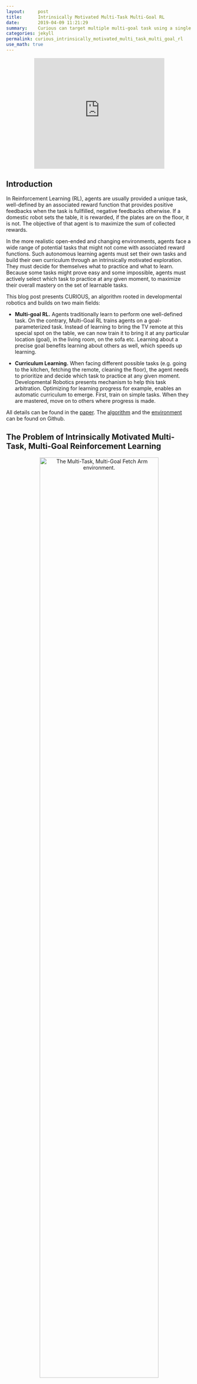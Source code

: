 ```yaml
---
layout:     post
title:      Intrinsically Motivated Multi-Task Multi-Goal RL
date:       2019-04-09 11:21:29
summary:    Curious can target multiple multi-goal task using a single policy. It is intrinsically motivated to choose its own tasks and goals. It tracks its own competence and competence progress and focuses on tasks with high progress. This enables efficient learning, resistance to distracting tasks, forgetting and sensory failures. 
categories: jekyll
permalink: curious_intrinsically_motivated_multi_task_multi_goal_rl
use_math: true
---
```




<div align="center">
<iframe width="70%" height="300" src="https://www.youtube.com/embed/F8KQu8eNhcg" frameborder="0" allowfullscreen></iframe>
</div>



## Introduction

In Reinforcement Learning (RL), agents are usually provided a unique task, well-defined by an associated reward function that provides positive feedbacks when the task is fullfilled, negative feedbacks otherwise. If a domestic robot sets the table, it is rewarded, if the plates are on the floor, it is not. The objective of that agent is to maximize the sum of collected rewards.

In the more realistic open-ended and changing environments, agents face a wide range of potential tasks that might not come with associated reward functions. Such autonomous learning agents must set their own tasks and build their own curriculum through an intrinsically motivated exploration. They must decide for themselves what to practice and what to learn. Because some tasks might prove easy and some impossible, agents must actively select which task to practice at any given moment, to maximize their overall mastery on the set of learnable tasks. 

This blog post presents CURIOUS, an algorithm rooted in developmental robotics and builds on two main fields:

* **Multi-goal RL.** Agents traditionally learn to perform one well-defined task. On the contrary, Multi-Goal RL trains agents on a goal-parameterized task. Instead of learning to bring the TV remote at this special spot on the table, we can now train it to bring it at any particular location (goal), in the living room, on the sofa etc. Learning about a precise goal benefits learning about others as well, which speeds up learning.

* **Curriculum Learning.** When facing different possible tasks (e.g. going to the kitchen, fetching the remote, cleaning the floor), the agent needs to prioritize and decide which task to practice at any given moment. Developmental Robotics presents mechanism to help this task arbitration. Optimizing for learning progress for example, enables an automatic curriculum to emerge. First, train on simple tasks. When they are mastered, move on to others where progress is made.


All details can be found in the [paper](https://arxiv.org/abs/1810.06284). The [algorithm](https://github.com/flowersteam/curious) and the [environment](https://github.com/flowersteam/gym_flowers) can be found on Github. 



## The Problem of Intrinsically Motivated Multi-Task, Multi-Goal Reinforcement Learning

<div align="center">
<img class="80" src="https://openlab-flowers.inria.fr/uploads/default/original/2X/1/15ea4a22bd3ebbe32ad0b9afddd36b9647563c34.png" width="80%" alt="The Multi-Task, Multi-Goal Fetch Arm environment." />
<div>
<sub>
<i><b>Multi-Task, Multi-Goal Fetch Arm</b>: an environment with multiple potential tasks with various levels of difficulty, from simple to impossible (Reach, Push, Pick and Place, Stack, Push out-of-reach cube). Each task is parameterized by a goal (target).</i></sub>
</div>
</div>

Agents in the real world might face a large number of potential _tasks_. A domestic robot might want to clean up a table, to prepare the meal, to set the table etc. In addition, some tasks might be parameterized by _goals_ or _targets_. If "move the plates" can be seen as a task, the _goal_ indicates where they should be moved (e.g. to the cupboard). Tasks can be more generally defined as constraints on the state or trajectory of states. "Move the plate" requires a modification of the position of these plates, the goal is the parameter specifying _where_. 

This multi-task, multi-goal setting is simulated in our Multi-Task Multi-Goal Fetch Arm environment. Adapted from [OpenAI Gym](https://github.com/openai/gym)'s Fetch Arm environments, the robotic arm faces a table and several cubes, and can decide to _Reach_ a 3D target (goal) with its gripper, to _Push_ a cube on a 2D target, to _Pick and Place_ a cube on a 3D target or to _Stack_ one cube on top of another. Several out-of-reach cubes are added to the scene to represent _distacting tasks_: tasks that are impossible to solve by the agent. These cubes are moving randomly and perceived by the agent.

This problem is seen through the lens of the [Intrinsically Motivated Goal Exploration Process](https://arxiv.org/abs/1708.02190) (IMGEP)  framework. The agent decides itself which task and goal to target, which task and goal to train on at any given moment. It is intrinsically motivated to set its own goals to explore its surroundings, with the objective of mastering all tasks that can be mastered. The number of potential tasks might be large, some tasks might be easy, others difficult or even impossible. This advocates for curriculum learning mechanisms to enable efficient experience collection and training.

## Previous Work

As mentionned above, CURIOUS integrates and extends two lines of research: Multi-Goal RL and Curriculum Learning.

The state-of-the-art Multi-Goal RL architecture is [Universal Value Function Approximators](http://proceedings.mlr.press/v37/schaul15.pdf) (UVFA). It proposes to condition the  policy (controller) and the value function (predictor of future rewards) by the current goal in a multi-goal setting. This enables to target goals drawn from a continuous space (e.g. target maze location, target gripper position) and efficient generalization across goals. [Hindsight Experience Replay](https://arxiv.org/abs/1707.01495) (HER) proposed to generate imagined goals to learn about, when a trajectory did not achieve its original goal (counterfactual learning, see figure below). [UNICORN](https://arxiv.org/abs/1802.08294) introduced a task-conditioned policy to target a set of discrete tasks and used discrete counterfactual learning (replacing the original task by a random imagined task from the task-set). All these algorithms are based on UVFA and the idea of having a controller that uses the goal as input. Although the term _goal_ is defined quite generally in the paper, previous research has mostly used simple goal representations. In the original UVFA paper, a goal is a target position in a maze, in HER it is a 3D target position for the gripper, in UNICORN it is the type of object to reach. Furthermore, the multi-goal RL community has focused on goal defined externally, provided by the experimenter for the agent to execute.


<div align="center">
<img class="80" src="/images/posts/curious/her.png" width="80%" alt="Counterfactual learning." />
<div>
<sub>
<i><b>Counterfactual Learning with HER</b>. From <a href="https://openai.com/blog/ingredients-for-robotics-research/"> OpenAI blog </a>.</i></sub>
</div>
</div>

CURIOUS builds on the developmental robotics research and considers the agents to be empowered to select their own tasks and goals. We use previously defined mechanisms for autonomous curriculum generation. As in [MACOB](https://hal.archives-ouvertes.fr/hal-01384566/document) and the [IMGEP](https://arxiv.org/abs/1708.02190) framework, CURIOUS tracks its competence and learning progress on each task and maximizes learning progress based on a multi-armed bandit algorithm. The use of learning progress was previously used in combination with memory-based learning algorithms. For each episode, the agent stores a pair made of a controller and a description of the outcome of the episode. This type of algorithm is hard to scale because of memory issues and is generally quite sensitive to the distribution of initial conditions.

The CURIOUS agent extends these two lines of work with two main contributions. First, it enables to target multiple multi-goal tasks in a unique controller by proposing a new encoding. The policy is therefore conditionned by both the current task and the current goal, enabling efficient generalisation across multiple tasks and goals. Second, we use mechanisms based on learning progress in combination with an RL algorithm. In addition to using learning progress to select the next task to target, we also use learning progress to decide which task to train on.

## A Modular Goal Encoding: E-UVFA

The most intuitive way to target multiple multi-goal tasks would be to use a multi-goal policy for each task. We call this architecture _Multi-Goal Task Expert_ (MG-TE). With CURIOUS, we propose the _Extended-UVFA_ encoding to target multiple multi-goal tasks in a single policy. The input of the policy (and value function) is now the concatenation of the current state, a one-hot encoding of the task and a goal vector. The goal vector is the concatenation of the goals in each task, where the goals of unconsidered tasks are set to $0$. In the figure, the agent targets task $T_1$ $(t_d=[1, 0])$ out of $2$ tasks and targets the 2D goal $g_1 = [g_{11},g_{12}]$ for task $T_1$, e.g. Pushing the yellow cube at position $g_1$ on the table. The underlying learning algorithm is [Deep Deterministic Policy Gradient](https://arxiv.org/abs/1509.02971) (DDPG). We use discrete counterfactual learning for cross-task learning and HER for counterfactual goal learning. This consists in replacing the original task descriptor and goal in the transition by others. HER replaces the original goal by an outcome achieved later in the trajectory. UNICORN replaces the original task by a random task from the task-set. In other word, our agent can use any past experience to train on any task and goal by pretending it was targeting them originally.




<div align="center">
<img src="https://openlab-flowers.inria.fr/uploads/default/original/2X/5/5d3296b49ab9f1909dcefe97795c7af5debc0460.png" width="70%" alt="The E-UVFA architecture" />
<div>
<sub>
<i><b>Actor-Critic networks using the E-UVFA architecture</b>: In green a discrete one-hot encoding of the current task. In yellow the goal vector, concatenation of the goal vectors (targets) of each task. When a task is selected, only the sub-vector corresponding to that task is activated. </i></sub>
</div>
</div>


The figure below demonstrates the advantage of using a unique policy and value function to target all tasks and goals at once. We run $10$ trials for each architecture on a set of $4$ tasks and report the average success rate over the four tasks. As a sanity check demonstrating the need to use a modular representation of tasks, we try the HER algorithm, where goals are drawn from a flat representation (e.g. put the cube at position $x_1$, while reaching position $x_2$ with the gripper). As almost none of these goals can be reached in practice, the performance of HER stays null.


<div align="center">
<img src="https://openlab-flowers.inria.fr/uploads/default/original/2X/6/668443d3bbea2c4a5627fba9e3e5b6e2db4dbabd.png"  width="80%" alt="The E-UVFA architecture" />
<div>
<sub>
<i><b>Impact of the policy and value function architecture.</b> Average success rates computed over achievable tasks. Mean +/- standard deviation over 10 trials are plotted, while dots indicate significance when testing E-UVFA against MG-TE with a Welch's t-test. </i></sub>
</div>
</div>



## Automatic Curriculum with Learning Progress

<div align="center">
<img class="80" src="/images/posts/curious/lp.png" width="100%" alt="Counterfactual learning." />
<div>
<sub>
<i><b>Computing competence, learning progress, and task probabilities.</b>. The agent keeps track of past successes and failures using a limited_size history per task ($N=6$ here)(top). Using these histories, it can compute its own competence on each task using the success rate over the last 6 attempts (left). It can also track its learning progress as the difference between success rates computed over the last 3 attempts and the previous 3 attempts. Finally, the agent computes selection probabilities based on these measures (right).</i></sub>
</div>
</div>

Our agent tracks its competence and learning progress (LP) on each task. To do that, it performs self-evaluation episodes without exploration noise, and records for each task the list of past successes and failures. The competence in a task is simply the success rate over the recent history. The learning progress is defined as the derivative of the competence, and is empirically computed using a difference of success rates computed over two consecutive and non-overlapping windows from the recent history. The figure below presents an example of these self-evaluations.

The learning progress measures are used for two purposes:
* To select which task to target next (as in MACOB).
* To select which task to train on (new).

The problem of tasks selection can be seen as a non-stationary multi-armed bandit problem, where the value to maximize is learning progress. We compute selection probabilities using an epsilon-greedy proportion rule based on the absolute measures of learning progress:

$$
p(T_i) = \frac{\epsilon}{N} + (1-\epsilon) \frac{\mid LP(T_i)\mid}{\sum_j \mid LP(T_j)\mid},
$$

where $N$ is the number of tasks, $LP(T_i)$ is the learning progress computed on task $T_i$. 




These probabilities are used to select the next task to target, and to bias the counterfactual learning of tasks. Substituting the original task by another enables to focus learning on the substitute task. When the agent thinks about that time it was trying to lift the glass but tries to pretend it was pushing the glass, it learns about pushing the glass. If the agent tries to think about many experiences with the imagined goal of pushing the glass, it might learn how to do it. It might even learn that task without   having ever targeted it before! Using LP measures enables the agent to control on which task to focus its learning. It first focuses on simple tasks where it is making progress. When they are mastered, they become less interesting and the agent focuses on new tasks. Following the learning progress automatically builds a curriculum learning strategy.

The figure below shows the competence, learning progress and selection probabilities computed internally by the agent over the whole run. It is like having access to the inner variables it uses to make decisions. We interpret these curves as a developmental trajectory of the agent. First, it learns how to control its gripper ($T_1$, blue). When it knows how to, learning progress drops, making this task less interesting. It then focuses on another task where it has started to make progress (pushing the cube, orange). Finally, it learns to pick and place and stack cubes (green and yellow respectively). 

Around $75.10^3$ episodes, the agent detects a drop in its competence in the Pick and Place task, this triggers an increase of the absolute progress which ultimately results in a renewed focus on that task, enabling to mitigate the performance drop. Using the absolute value of learning progress helps to resist forgetting.


<div align="center">
<table>
<tr>
<td>
<img class='special' src="https://openlab-flowers.inria.fr/uploads/default/original/2X/0/0e627db6b4126c779880462d21ef39ecdf0f35a2.png" height="150"   />
</td>
<td>
<img class='special' src="https://openlab-flowers.inria.fr/uploads/default/original/2X/e/e1ef389a8fa7aa109e9a2561f0aec81881fcff95.png" height="150"   />
</td>
<td>
<img class='special' src="https://openlab-flowers.inria.fr/uploads/default/original/2X/b/b799cd450ecfd4fcea465b76ccc6ca28ac498632.png" height="150"  />
</td>
</tr>
</table>
</div>
<sub>
<i><b>Competence, learning progress and developmental trajectories</b>: Left: competence for each task in one run of the algorithm. Middle:  corresponding absolute learning progress. Right: corresponding task probabilities.</i></sub>




## Resilience to Distracting Tasks

In the real world, not all tasks can be achieved. We simulate this with extra tasks where the agent needs to push out-of-reach cubes on 2D locations. As these tasks are impossible, the learning progress measure stays flat, which enables the agent to focus on more relevant tasks. When the number of distracting tasks increases $(0,4,7)$ in addition to the set of four tasks described earlier, the use of the learning progress task selection and replay (CURIOUS) improves over the random task selection and replay (E-UVFA only).


<div align="center">
<img src="https://openlab-flowers.inria.fr/uploads/default/original/2X/7/73e801d28a024ea602c765a97abea092e5e3e6df.png" width="80%" alt="The E-UVFA architecture" />
<div>
<sub>
<i><b>Resilience to distracting tasks</b>: Different colors represent different number of distracting tasks (Pushing an out-o-reach cube). There are four achievable tasks. Dots indicate significant differences between CURIOUS (intrinsically motivated) and E-UVFA (random task), using a Welch's t-test and 10 seeds. Mean and standard error of the mean plotted. </i></sub>
</div>
</div>



## Resilience to Forgetting and Sensory Failures


Using absolute learning progress measures enables the agent to detect drops in performance. Here, we simulate a time-locked sensory failure: the sensor reporting the position of one of the cube is shifted by the size of a cube. The performance on the Push task related to that cube (one of the four tasks) suddenly drops, making the average success rate over all tasks drop by a quarter (see figure below). We then compare E-UVFA (random task selection and replay) and CURIOUS (using LP) during the recovery. CURIOUS manages to recover $95\%$ of its pre-perturbation performance $45\%$ faster than its random counterpart.


<div align="center">
<img src="https://openlab-flowers.inria.fr/uploads/default/original/2X/3/3af006ba74e359c9970c99cc6c339e08872faad7.png" width="80%" alt="The E-UVFA architecture" />
<div>
<sub>
<i><b>Resilience to sensory failure</b>: Recovery following a sensory failure. CURIOUS recovers 90% of its original performance twice as fast as E-UVFA. Dots indicate significant differences in mean performance (Welch's t-test, 10 random seeds). Mean and standard deviations are reported.</i></sub>
</div>
</div>


## Discussion

As noted in [Mankowitz et al., 2018](https://arxiv.org/abs/1802.08294), representations of the world state are learned in the first layers of a neural network policy/value function. Sharing these representations across all tasks and goals explains the important difference between the E-UVFA encoding and the use of multiple task-expert policies. However, learning all tasks in the same policy might become difficult as the number of tasks increases, and when tasks are different from one another (e.g. using different sensory modalities). Catastrophic forgetting can also play a role, as previously mastered tasks might be forgotten because the agent targets them less often. Although this last point is partially mitigated by the use of learning progress for task replay, it might be a good idea to consider several multi-task, multi-goal policies when the number of task increases.

CURIOUS is an algorithm able to tackle the problem of intrinsically motivated multi-task multi-goal reinforcement learning. This problem has rarely been considered in the past, only [MACOB](https://hal.archives-ouvertes.fr/hal-01384566/document) targeted that problem and proposed a solution based on population-based and memory-based algorithms. It is a problem of importance for autonomous lifelong learning, where agents must learn and act in a realistic world with multiple tasks of different difficulties, without having access to the reward functions.

In the future, CURIOUS could be used in a hierarchical manner. A higher-level policy could feed the sequence of tasks and goals for the lower level policy to target. This would replace the current one-step policy implemented by a multi-armed bandit algorithm. 

CURIOUS is given prior information about the set of potential tasks, their associated goal space and the reward function parameterized by tasks and goals. Further work should aim at reducing the importance of these priors. Several works go in that direction and propose autonomous learning of goal representation ([Laversanne-Finot et al., 2018](https://arxiv.org/abs/1807.01521), [Nair et al., 2018](https://arxiv.org/abs/1807.04742)). Goal selection policies could also be learned online using algorithms such as [SAGG-RIAC](https://arxiv.org/abs/1301.4862) or [GoalGAN](https://arxiv.org/abs/1705.06366).

## Conclusion
This blog post presents CURIOUS, a learning algorithm that combines an extension of UVFA to enable multi-task and multi-goal RL in a single policy (E-UVFA), and active mechanisms that bias the agent’s attention towards tasks where the absolute LP is maximized. With this mechanism, agents spend less time on impossible tasks and focus on achievable ones. It also helps to deal with forgetting, by refocusing learning on tasks that are being forgotten because of model faults, changes in the environment or body
changes (e.g. sensory failures). This mechanism is important for autonomous continual learning in the real world, where agents must set their own tasks and might face tasks with diverse levels of difficulty, some of which might be required to solve others later on.

## Links
* [Paper](https://arxiv.org/abs/1810.06284)
* [Code]()

## References
* [Intrinsically Motivated Goal Exploration Process](https://arxiv.org/abs/1708.02190). Forestier et al., 2017.
* [Universal Value Function Approximators](http://proceedings.mlr.press/v37/schaul15.pdf). Schaul et al., 2015.
* [Hindsight Experience Replay](https://arxiv.org/abs/1707.01495). Andrychowicz et al., 2017.
* [Unicorn: Continual Learning with a Universal, Off-policy Agent](https://arxiv.org/abs/1802.08294). Mankowitz et al., 2018.
*  [Modular Active Curiosity-Driven Discovery of Tool Use](https://hal.archives-ouvertes.fr/hal-01384566/document). Forestier et al., 2016.
* [Continuous Control with Deep Reinforcement Learning](https://arxiv.org/abs/1509.02971). Lillicrap et al., 2015.
* [Curiosity Driven Exploration of Learned Disentangled Goal Spaces](https://arxiv.org/abs/1807.01521). Laversanne-Finot et al., 2018.
* [Visual Reinforcement Learning with Imagined Goals](https://arxiv.org/abs/1807.04742). Nair et al., 2018.
* [Automatic Goal Generation for Reinforcement Learning Agents](https://arxiv.org/abs/1705.06366). Florensa et al., 2017.
* [Active Learning of Inverse Models with Intrinsically Motivated Goal Exploration in Robots](https://arxiv.org/abs/1301.4862). Baranes and Oudeyer, 2013.



## Contact
Email: cedric.colas@inria.fr

-----------------
###### Subscribe to our [Twitter](https://twitter.com/@flowersINRIA).
###### Subscribe to our [RSS Feed](https://openlab-flowers.inria.fr/c/blog.rss).
###### Subscribe to our [mailing list](https://sympa.inria.fr/sympa/subscribe/flowers-blog).
